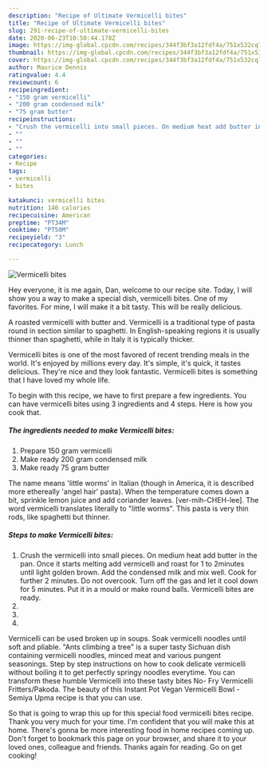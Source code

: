 ```yaml
---
description: "Recipe of Ultimate Vermicelli bites"
title: "Recipe of Ultimate Vermicelli bites"
slug: 291-recipe-of-ultimate-vermicelli-bites
date: 2020-06-23T10:50:44.178Z
image: https://img-global.cpcdn.com/recipes/344f3bf3a12fdf4a/751x532cq70/vermicelli-bites-recipe-main-photo.jpg
thumbnail: https://img-global.cpcdn.com/recipes/344f3bf3a12fdf4a/751x532cq70/vermicelli-bites-recipe-main-photo.jpg
cover: https://img-global.cpcdn.com/recipes/344f3bf3a12fdf4a/751x532cq70/vermicelli-bites-recipe-main-photo.jpg
author: Maurice Dennis
ratingvalue: 4.4
reviewcount: 6
recipeingredient:
- "150 gram vermicelli"
- "200 gram condensed milk"
- "75 gram butter"
recipeinstructions:
- "Crush the vermicelli into small pieces. On medium heat add butter in the pan. Once it starts melting add vermicelli and roast for 1 to 2minutes until light golden brown. Add the condensed milk and mix well. Cook for further 2 minutes. Do not overcook. Turn off the gas and let it cool down for 5 minutes. Put it in a mould or make round balls. Vermicelli bites are ready."
- ""
- ""
- ""
categories:
- Recipe
tags:
- vermicelli
- bites

katakunci: vermicelli bites 
nutrition: 140 calories
recipecuisine: American
preptime: "PT34M"
cooktime: "PT50M"
recipeyield: "3"
recipecategory: Lunch

---
```



![Vermicelli bites](https://img-global.cpcdn.com/recipes/344f3bf3a12fdf4a/751x532cq70/vermicelli-bites-recipe-main-photo.jpg)

Hey everyone, it is me again, Dan, welcome to our recipe site. Today, I will show you a way to make a special dish, vermicelli bites. One of my favorites. For mine, I will make it a bit tasty. This will be really delicious.

A roasted vermicelli with butter and. Vermicelli is a traditional type of pasta round in section similar to spaghetti. In English-speaking regions it is usually thinner than spaghetti, while in Italy it is typically thicker.

Vermicelli bites is one of the most favored of recent trending meals in the world. It's enjoyed by millions every day. It's simple, it's quick, it tastes delicious. They're nice and they look fantastic. Vermicelli bites is something that I have loved my whole life.


To begin with this recipe, we have to first prepare a few ingredients. You can have vermicelli bites using 3 ingredients and 4 steps. Here is how you cook that.

<!--inarticleads1-->

##### The ingredients needed to make Vermicelli bites:

1. Prepare 150 gram vermicelli
1. Make ready 200 gram condensed milk
1. Make ready 75 gram butter


The name means &#39;little worms&#39; in Italian (though in America, it is described more ethereally &#39;angel hair&#39; pasta). When the temperature comes down a bit, sprinkle lemon juice and add coriander leaves. [ver-mih-CHEH-lee]. The word vermicelli translates literally to &#34;little worms&#34;. This pasta is very thin rods, like spaghetti but thinner. 

<!--inarticleads2-->

##### Steps to make Vermicelli bites:

1. Crush the vermicelli into small pieces. On medium heat add butter in the pan. Once it starts melting add vermicelli and roast for 1 to 2minutes until light golden brown. Add the condensed milk and mix well. Cook for further 2 minutes. Do not overcook. Turn off the gas and let it cool down for 5 minutes. Put it in a mould or make round balls. Vermicelli bites are ready.
1. 
1. 
1. 


Vermicelli can be used broken up in soups. Soak vermicelli noodles until soft and pliable. &#34;Ants climbing a tree&#34; is a super tasty Sichuan dish containing vermicelli noodles, minced meat and various pungent seasonings. Step by step instructions on how to cook delicate vermicelli without boiling it to get perfectly springy noodles everytime. You can transform these humble Vermicelli into these tasty bites No- Fry Vermicelli Fritters/Pakoda. The beauty of this Instant Pot Vegan Vermicelli Bowl - Semiya Upma recipe is that you can use. 

So that is going to wrap this up for this special food vermicelli bites recipe. Thank you very much for your time. I'm confident that you will make this at home. There's gonna be more interesting food in home recipes coming up. Don't forget to bookmark this page on your browser, and share it to your loved ones, colleague and friends. Thanks again for reading. Go on get cooking!
